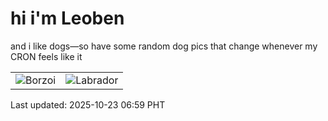 # hi i'm Leoben

and i like dogs—so have some random dog pics that change whenever my CRON feels like it

|  |  |
|--------|----------|
| ![Borzoi](https://random-dog-vercel.vercel.app/api/random-borzoi?v=1761173993) | ![Labrador](https://random-dog-vercel.vercel.app/api/random-labrador?v=1761173993) |

Last updated: 2025-10-23 06:59 PHT
